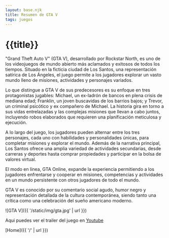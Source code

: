 ```yaml
---
layout: base.njk
title: Resumen de GTA V
tags: juegos
---
```


# {{title}}

"Grand Theft Auto V" (GTA V), desarrollado por Rockstar North, es uno de los videojuegos de mundo abierto más aclamados y exitosos de todos los tiempos. Situado en la ficticia ciudad de Los Santos, una representación satírica de Los Ángeles, el juego permite a los jugadores explorar un vasto mundo lleno de misiones, actividades y personajes variados.

Lo que distingue a GTA V de sus predecesores es su enfoque en tres protagonistas jugables: Michael, un ex-ladrón de bancos en plena crisis de mediana edad; Franklin, un joven buscavidas de los barrios bajos; y Trevor, un criminal psicótico y ex compañero de Michael. La historia gira en torno a sus vidas entrelazadas y las complejas misiones que llevan a cabo juntos, incluyendo robos elaborados que requieren una planificación meticulosa y ejecución.

A lo largo del juego, los jugadores pueden alternar entre los tres personajes, cada uno con habilidades y personalidades únicas, para completar misiones y explorar el mundo. Además de la narrativa principal, Los Santos ofrece una amplia variedad de actividades secundarias, desde carreras y deportes hasta comprar propiedades y participar en la bolsa de valores virtual.

El modo en línea, GTA Online, expande la experiencia permitiendo a los jugadores enfrentarse y cooperar en misiones, competencias y actividades en un mundo persistente con otros jugadores de todo el mundo.

GTA V es conocido por su comentario social agudo, humor negro y representación detallada de la cultura contemporánea, siendo tanto una crítica como una celebración del sueño americano moderno.

![GTA V]({{ '/static/img/gta.jpg' | url }})

Aqui puedes ver el trailer del juego en [Youtube](https://youtu.be/hvoD7ehZPcM?si=dXPcpSzWUINqlz4u) 

[Home]({{ '/' | url }})
